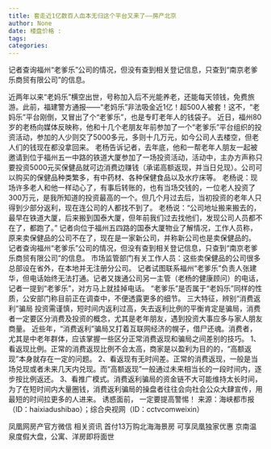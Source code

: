 ```yaml
---
title: 套走近1亿数百人血本无归这个平台又来了——房产北京
author: None
date: 楼盘价格 : 
tags: 
categories: 
---
```

记者查询福州“老爹乐”公司的情况，但没有查到相关登记信息，只查到“南京老爹乐商贸有限公司”的信息。
<!-- more -->
近两年以来“老妈乐”横空出世，号称加入后不光能养老，还能每天领钱，免费旅游。此前，福建警方通报——“老妈乐”非法吸金近1亿！超500人被套！这不，“老妈乐”平台刚倒，又冒出了个“老爹乐”，也是专盯老年人的钱袋子。
近日，福州80岁的老杨向媒体反映称，他和十几个老朋友年前参加了一个“老爹乐”平台组织的投资活动，参加的人少则交了5000多元，多则十几万元，如今公司人去楼空，但老人们的钱现在都没拿回来。
老杨告诉记者，去年底，他和一帮老年人朋友一起被邀请到位于福州五一中路的铁道大厦参加了一场投资活动，活动中，主办方声称只要投资5000元买保健品就可边消费边赚钱（承诺高额返现，并当日兑现）。公司可以购买的保健品种类繁多，有中药材、各种保健食品以及水疗床等。
老杨说：现场许多老人和他一样动心了，有事后转账的，也有当场交钱的，一位老人投资了300万元，是我所知道的投资最高的一个。但几个月过去后，当初投资的老年人只得到少部分返利，现在连公司的人都找不到了。
老杨说：“公司地址搬来搬去的，最早在铁道大厦，后来搬到国泰大厦，但年前我们过去找他们，发现公司人员都不在了，都跑了。”
记者向位于福州五四路的国泰大厦物业了解情况，工作人员称，原来卖保健品的公司不在了，现在是一家新公司，并称新公司也是卖保健品的。
记者查询福州“老爹乐”公司的情况，但没有查到相关登记信息，只查到“南京老爹乐商贸有限公司”的信息。
市场监管部门有关工作人员：这些卖保健品的公司很多总部设在省外，在本地并无注册分公司。
记者试图联系福州“老爹乐”负责人张建华，但电话始终无法打通。记者又拨通公司另一主管（老杨的健康顾问）的电话，记者一提到“老爹乐”，对方马上就挂掉电话。
“老爹乐”是否属于“老妈乐”同样的性质，公安部门称目前正在调查中，不便透露更多的细节。
三大特征，辨别“消费返利”骗局
投资需谨慎，短时间内返利过高，失去返利比例的平衡肯定是骗局，消费者一定要区分消费及投资的概念，尤其是老年朋友，遇到投资大事应多与家人朋友商量。
近些年，“消费返利”骗局又打着互联网经济的幌子，借尸还魂。消费者，尤其是中老年群体，应该掌握一些区分正常消费返现和骗局之间差别的技巧。
1、看返现比例。正常的消费返现比例不会太高，商家是以盈利为目的的，“高额返现”本身就存在一定的问题。
2、看返现有无时间差。正常的消费返现，一般是当场兑现或者未来几天内兑现。而“高额返现”一般通过未来相当长的一段时间内，逐步按比例返还。
3、看推广模式。消费返利骗局的资金链不大可能维持太长时间，为了在短时间内大量圈钱，消费返利骗局的操盘者往往会向社会公众大肆宣传，用最短的时间拉更多的人进来。
诱惑面前，
一定要提高警惕！
来源：海峡都市报（ID：haixiadushibao）；综合央视网（ID：cctvcomweixin）
                        
                        
                        
                        
                                        
                    
                    
                
                    
                    
                    
                
                    
                
凤凰网房产官方微信
相关资讯
首付13万购北海海景房 可享凤凰独家优惠
京南温泉度假大盘，公寓、洋房即将面世
	                        
	                    
	                        
	                    
